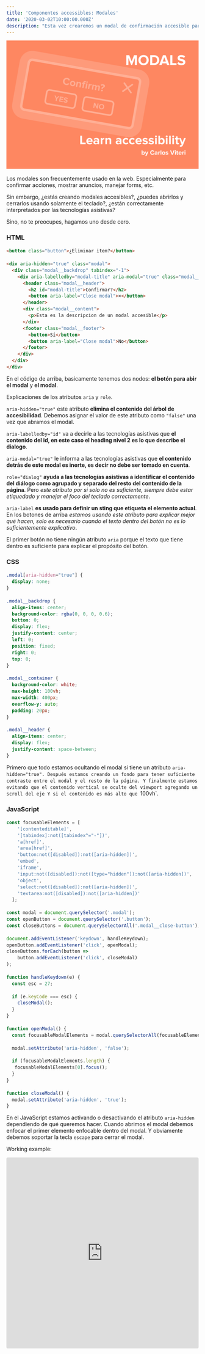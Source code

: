```yaml
---
title: 'Componentes accessibles: Modales'
date: '2020-03-02T10:00:00.000Z'
description: "Esta vez crearemos un modal de confirmación accesible para descartar o confirmar una acción"
---
```


![Componentes accessibles: Modales](./modal.png)

Los modales son frecuentemente usado en la web. Especialmente para confirmar acciones, mostrar anuncios, manejar forms, etc.

Sin embargo, ¿estás creando modales accesibles?, ¿puedes abrirlos y cerrarlos usando solamente el teclado?, ¿están correctamente interpretados por las tecnologías asistivas?

Sino, no te preocupes, hagamos uno desde cero.

### HTML

```html
<button class="button">¿Eliminar item?</button>

<div aria-hidden="true" class="modal">
  <div class="modal__backdrop" tabindex="-1">
    <div aria-labelledby="modal-title" aria-modal="true" class="modal__container" role="dialog">
      <header class="modal__header">
        <h2 id="modal-title">Confirmar?</h2>
        <button aria-label="Close modal">×</button>
      </header>
      <div class="modal__content">
        <p>Esta es la descripcion de un modal accesible</p>
      </div>
      <footer class="modal__footer">
        <button>Sí</button>
        <button aria-label="Close modal">No</button>
      </footer>
    </div>
  </div>
</div>
```

En el código de arriba, basicamente tenemos dos nodos: **el botón para abir el modal** y **el modal**.

Explicaciones de los atributos `aria` y `role`.

`aria-hidden="true"` este atributo **elimina el contenido del árbol de accesibilidad**. Debemos asignar el valor de este atributo como `"false"` una vez que abramos el modal.

`aria-labelledby="id"` va a decirle a las tecnologías asistivas que **el contenido del id, en este caso el heading nivel 2 es lo que describe el dialogo**.

`aria-modal="true"` le informa a las tecnologías asistivas que **el contenido detrás de este modal es inerte, es decir no debe ser tomado en cuenta**.

`role="dialog"` **ayuda a las tecnologías asistivas a identificar el contenido del diálogo como agrupado y separado del resto del contenido de la página**. Pero _este atributo por si solo no es suficiente, siempre debe estar etiquedado y manejar el foco del teclado correctamente_.

`aria-label` **es usado para definir un sting que etiqueta el elemento actual**. En los botones de arriba _estamos usando este atributo para explicar mejor qué hacen, solo es necesario cuando el texto dentro del botón no es lo suficientemente explicativo_.

El primer botón no tiene ningún atributo `aria` porque el texto que tiene dentro es suficiente para explicar el propósito del botón.

### CSS

```css
.modal[aria-hidden="true"] {
  display: none;
}

.modal__backdrop {
  align-items: center;
  background-color: rgba(0, 0, 0, 0.6);
  bottom: 0;
  display: flex;
  justify-content: center;
  left: 0;
  position: fixed;
  right: 0;
  top: 0;
}

.modal__container {
  background-color: white;
  max-height: 100vh;
  max-width: 400px;
  overflow-y: auto;
  padding: 20px;
}

.modal__header {
  align-items: center;
  display: flex;
  justify-content: space-between;
}
```

Primero que todo estamos ocultando el modal si tiene un atributo `aria-hidden="true". Después estamos creando un fondo para tener suficiente contraste entre el modal y el resto de la página. Y finalmente estamos evitando que el contenido vertical se oculte del viewport agregando un scroll del eje Y si el contenido es más alto que `100vh`.

### JavaScript

```js
const focusableElements = [
    '[contenteditable]',
    '[tabindex]:not([tabindex^="-"])',
    'a[href]',
    'area[href]',
    'button:not([disabled]):not([aria-hidden])',
    'embed',
    'iframe',
    'input:not([disabled]):not([type="hidden"]):not([aria-hidden])',
    'object',
    'select:not([disabled]):not([aria-hidden])',
    'textarea:not([disabled]):not([aria-hidden])'
  ];

const modal = document.querySelector('.modal');
const openButton = document.querySelector('.button');
const closeButtons = document.querySelectorAll('.modal__close-button');

document.addEventListener('keydown', handleKeydown);
openButton.addEventListener('click', openModal);
closeButtons.forEach(button =>
	button.addEventListener('click', closeModal)
);

function handleKeydown(e) {
  const esc = 27;

  if (e.keyCode === esc) {
    closeModal();
  }
}

function openModal() {
  const focusableModalElements = modal.querySelectorAll(focusableElements);

  modal.setAttribute('aria-hidden', 'false');

  if (focusableModalElements.length) {
   focusableModalElements[0].focus();
  }
}

function closeModal() {
  modal.setAttribute('aria-hidden', 'true');
}
```

En el JavaScript estamos activando o desactivando el atributo `aria-hidden` dependiendo de qué queremos hacer. Cuando abrimos el modal debemos enfocar el primer elemento enfocable dentro del modal. Y obviamente debemos soportar la tecla `escape` para cerrar el modal.

Working example:

<iframe
  src="https://codesandbox.io/embed/distracted-williams-b97jf?fontsize=14&hidenavigation=1&theme=dark"
  style="width:100%; height:500px; border:0; border-radius: 4px; overflow:hidden;"
  title="accessible-modal"
  allow="geolocation; microphone; camera; midi; vr; accelerometer; gyroscope; payment; ambient-light-sensor; encrypted-media; usb"
  sandbox="allow-modals allow-forms allow-popups allow-scripts allow-same-origin"
></iframe>
